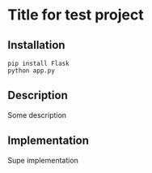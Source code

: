 # Title for test project

## Installation

```
pip install Flask
python app.py
```

## Description

Some description

## Implementation

Supe implementation

